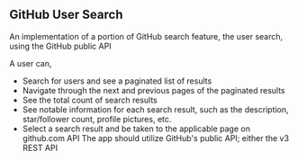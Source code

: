 
## GitHub User Search

An implementation of a portion of GitHub search feature, the user search, using the GitHub public API


A user can,
- Search for users and see a paginated list of results
- Navigate through the next and previous pages of the paginated results
- See the total count of search results
- See notable information for each search result, such as the description, star/follower count, profile pictures, etc.
- Select a search result and be taken to the applicable page on github.com API
The app should utilize GitHub's public API; either the v3 REST API 

